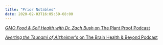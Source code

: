 ```yaml
---
title: "Prior Notables"
date: 2020-02-03T16:05:50-08:00
---
```


[_GMO Food & Soil Health with Dr. Zach Bush_ on The Plant Proof Podcast](https://plantproof.com/gmo-food-soil-health-with-dr-zach-bush/)

[_Averting the Tsunami of Alzheimer's_ on The Brain Health & Beyond Podcast](https://brainhealthandbeyond.libsyn.com/episode-3-averting-the-tsunami-of-alzheimers)

